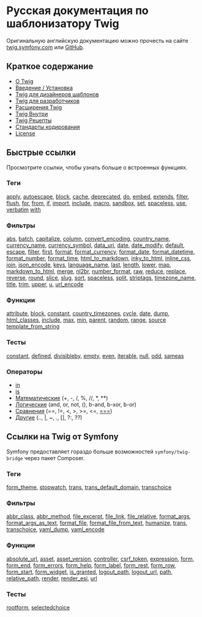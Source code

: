 # Русская документация по шаблонизатору Twig

Оригинальную английскую документацию можно прочесть на сайте [twig.symfony.com](https://twig.symfony.com) или [GitHub](https://github.com/twigphp/Twig).

## Краткое содержание

* [О Twig](about.rst)
* [Введение / Установка](intro.rst)
* [Twig для дизайнеров шаблонов](templates.rst)
* [Twig для разработчиков](api.rst)
* [Расширения Twig](advanced.rst)
* [Twig Внутри](internals.rst)
* [Twig Рецепты](recipes.rst)
* [Стандарты кодирования](coding_standards.rst)
* [License](https://twig.symfony.com/license)
 
## Быстрые ссылки

Просмотрите ссылки, чтобы узнать больше о встроенных функциях.

### Теги

[apply](tags/apply.rst),
[autoescape](tags/autoescape.rst),
[block](tags/block.rst),
[cache](tags/cache.rst),
[deprecated](tags/deprecated.rst),
[do](tags/do.rst),
[embed](tags/embed.rst),
[extends](tags/extends.rst),
[filter](tags/filter.rst),
[flush](tags/flush.rst),
[for](tags/for.rst),
[from](tags/from.rst),
[if](tags/if.rst),
[import](tags/import.rst),
[include](tags/include.rst),
[macro](tags/macro.rst),
[sandbox](tags/sandbox.rst),
[set](tags/set.rst),
[spaceless](tags/spaceless.rst),
[use](tags/use.rst),
[verbatim](tags/verbatim.rst)
[with](tags/with.rst)

### Фильтры

[abs](filters/abs.rst),
[batch](filters/batch.rst),
[capitalize](filters/capitalize.rst),
[column](filters/column.rst),
[convert_encoding](filters/convert_encoding.rst),
[country_name](filters/country_name.rst),
[currency_name](filters/currency_name.rst),
[currency_symbol](filters/currency_symbol.rst),
[data_uri](filters/data_uri.rst),
[date](filters/date.rst),
[date_modify](filters/date_modify.rst),
[default](filters/default.rst),
[escape](filters/escape.rst),
[filter](filters/filter.rst),
[first](filters/first.rst),
[format](filters/format.rst),
[format_currency](filters/format_currency.rst),
[format_date](filters/format_date.rst),
[format_datetime](filters/format_datetime.rst),
[format_number](filters/format_number.rst),
[format_time](filters/format_time.rst),
[html_to_markdown](filters/html_to_markdown.rst),
[inky_to_html](filters/inky_to_html.rst),
[inline_css](filters/inline_css.rst),
[join](filters/join.rst),
[json_encode](filters/json_encode.rst),
[keys](filters/keys.rst),
[language_name](filters/language_name.rst),
[last](filters/last.rst),
[length](filters/length.rst),
[lower](filters/lower.rst),
[map](filters/map.rst),
[markdown_to_html](filters/markdown_to_html.rst),
[merge](filters/merge.rst),
[nl2br](filters/nl2br.rst),
[number_format](filters/number_format.rst),
[raw](filters/raw.rst),
[reduce](filters/reduce.rst),
[replace](filters/replace.rst),
[reverse](filters/reverse.rst),
[round](filters/round.rst),
[slice](filters/slice.rst),
[slug](filters/slug.rst),
[sort](filters/sort.rst),
[spaceless](filters/spaceless.rst),
[split](filters/split.rst),
[striptags](filters/striptags.rst),
[timezone_name](filters/timezone_name.rst),
[title](filters/title.rst),
[trim](filters/trim.rst),
[upper](filters/upper.rst),
[u](filters/u.rst),
[url_encode](filters/url_encode.rst)

### Функции

[attribute](functions/attribute.rst),
[block](functions/block.rst),
[constant](functions/constant.rst),
[country_timezones](functions/country_timezones.rst),
[cycle](functions/cycle.rst),
[date](functions/date.rst),
[dump](functions/dump.rst),
[html_classes](functions/html_classes.rst),
[include](functions/include.rst),
[max](functions/max.rst),
[min](functions/min.rst),
[parent](functions/parent.rst),
[random](functions/random.rst),
[range](functions/range.rst),
[source](functions/source.rst)
[template_from_string](functions/template_from_string.rst)

### Тесты

[constant](tests/constant.rst),
[defined](tests/defined.rst),
[divisibleby](tests/divisibleby.rst),
[empty](tests/empty.rst),
[even](tests/even.rst),
[iterable](tests/iterable.rst),
[null](tests/null.rst),
[odd](tests/odd.rst),
[sameas](tests/sameas.rst)

### Операторы

* [in](templates.rst#containment-operator)
* [is](templates.rst#test-operator)
* [Математические](templates.rst#math) (+, -, /, %, //, *, **)
* [Логические](templates.rst#math) (and, or, not, (), b-and, b-xor, b-or)
* [Сравнения](templates.rst#comparisons) (==, !=, \<, \>, \>=, \<=, [===](tests/sameas.rst))
* [Другие](templates.rst#other-operators) (.., \|, ~, ., [], ?:, ??)

## Ссылки на Twig от Symfony

Symfony предоставляет гораздо больше возможностей ``symfony/twig-bridge`` через пакет Composer.

### Теги

[form_theme](https://twig.symfony.com/doc/3.x/tags/form_theme.html),
[stopwatch](https://twig.symfony.com/doc/3.x/tags/stopwatch.html),
[trans](https://twig.symfony.com/doc/3.x/tags/trans.html),
[trans_default_domain](https://twig.symfony.com/doc/3.x/tags/trans_default_domain.html),
[transchoice](https://twig.symfony.com/doc/3.x/tags/transchoice.html)

### Фильтры

[abbr_class](https://twig.symfony.com/doc/3.x/filters/abbr_class.html),
[abbr_method](https://twig.symfony.com/doc/3.x/filters/abbr_method.html),
[file_excerpt](https://twig.symfony.com/doc/3.x/filters/file_excerpt.html),
[file_link](https://twig.symfony.com/doc/3.x/filters/file_link.html),
[file_relative](https://twig.symfony.com/doc/3.x/filters/file_relative.html),
[format_args](https://twig.symfony.com/doc/3.x/filters/format_args.html),
[format_args_as_text](https://twig.symfony.com/doc/3.x/filters/format_args_as_text.html),
[format_file](https://twig.symfony.com/doc/3.x/filters/format_file.html),
[format_file_from_text](https://twig.symfony.com/doc/3.x/filters/format_file_from_text.html),
[humanize](https://twig.symfony.com/doc/3.x/filters/humanize.html),
[trans](https://twig.symfony.com/doc/3.x/filters/trans.html),
[transchoice](https://twig.symfony.com/doc/3.x/filters/transchoice.html),
[yaml_dump](https://twig.symfony.com/doc/3.x/filters/yaml_dump.html),
[yaml_encode](https://twig.symfony.com/doc/3.x/filters/yaml_encode.html)

### Функции

[absolute_url](https://twig.symfony.com/doc/3.x/functions/absolute_url.html),
[asset](https://twig.symfony.com/doc/3.x/functions/asset.html),
[asset_version](https://twig.symfony.com/doc/3.x/functions/asset_version.html),
[controller](https://twig.symfony.com/doc/3.x/functions/controller.html),
[csrf_token](https://twig.symfony.com/doc/3.x/functions/csrf_token.html),
[expression](https://twig.symfony.com/doc/3.x/functions/expression.html),
[form](https://twig.symfony.com/doc/3.x/functions/form.html),
[form_end](https://twig.symfony.com/doc/3.x/functions/form_end.html),
[form_errors](https://twig.symfony.com/doc/3.x/functions/form_errors.html),
[form_help](https://twig.symfony.com/doc/3.x/functions/form_help.html),
[form_label](https://twig.symfony.com/doc/3.x/functions/form_label.html),
[form_rest](https://twig.symfony.com/doc/3.x/functions/form_rest.html),
[form_row](https://twig.symfony.com/doc/3.x/functions/form_row.html),
[form_start](https://twig.symfony.com/doc/3.x/functions/form_start.html),
[form_widget](https://twig.symfony.com/doc/3.x/functions/form_widget.html),
[is_granted](https://twig.symfony.com/doc/3.x/functions/is_granted.html),
[logout_path](https://twig.symfony.com/doc/3.x/functions/logout_path.html),
[logout_url](https://twig.symfony.com/doc/3.x/functions/logout_url.html),
[path](https://twig.symfony.com/doc/3.x/functions/path.html),
[relative_path](https://twig.symfony.com/doc/3.x/functions/relative_path.html),
[render](https://twig.symfony.com/doc/3.x/functions/render.html),
[render_esi](https://twig.symfony.com/doc/3.x/functions/render_esi.html),
[url](https://twig.symfony.com/doc/3.x/functions/url.html)

### Тесты

[rootform](https://twig.symfony.com/doc/3.x/tests/rootform.html),
[selectedchoice](https://twig.symfony.com/doc/3.x/tests/selectedchoice.html)